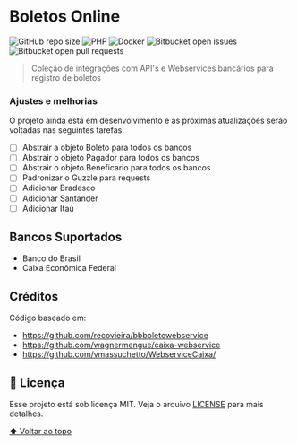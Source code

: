 # Boletos Online

![GitHub repo size](https://img.shields.io/github/repo-size/rafahgm/boletos-online?style=for-the-badge)
![PHP](https://img.shields.io/badge/php-%23777BB4.svg?style=for-the-badge&logo=php&logoColor=white)
![Docker](https://img.shields.io/badge/docker-%230db7ed.svg?style=for-the-badge&logo=docker&logoColor=white)
![Bitbucket open issues](https://img.shields.io/bitbucket/issues/rafahgm/boletos-online?style=for-the-badge)
![Bitbucket open pull requests](https://img.shields.io/bitbucket/pr-raw/rafahgm/boletos-online?style=for-the-badge)


> Coleção de integrações com API's e Webservices bancários para registro de boletos

### Ajustes e melhorias

O projeto ainda está em desenvolvimento e as próximas atualizações serão voltadas nas seguintes tarefas:

- [ ] Abstrair a objeto Boleto para todos os bancos
- [ ] Abstrair o objeto Pagador para todos os bancos
- [ ] Abstrair o objeto Beneficario para todos os bancos
- [ ] Padronizar o Guzzle para requests
- [ ] Adicionar Bradesco
- [ ] Adicionar Santander
- [ ] Adicionar Itaú

## Bancos Suportados
* Banco do Brasil
* Caixa Econômica Federal


## Créditos
Código baseado em:
* https://github.com/recovieira/bbboletowebservice
* https://github.com/wagnermengue/caixa-webservice
* https://github.com/vmassuchetto/WebserviceCaixa/

## 📝 Licença

Esse projeto está sob licença MIT. Veja o arquivo [LICENSE](LICENSE.md) para mais detalhes.

[⬆ Voltar ao topo](#Boletos-Online)<br>